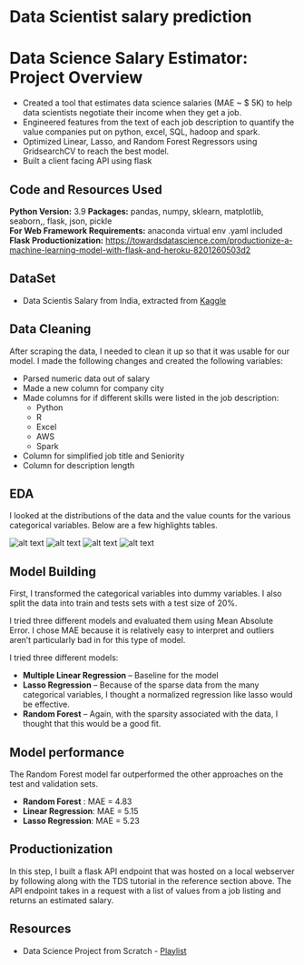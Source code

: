 # Data Scientist salary prediction

# Data Science Salary Estimator: Project Overview 
* Created a tool that estimates data science salaries (MAE ~ $ 5K) to help data scientists negotiate their income when they get a job.
* Engineered features from the text of each job description to quantify the value companies put on python, excel, SQL, hadoop and spark. 
* Optimized Linear, Lasso, and Random Forest Regressors using GridsearchCV to reach the best model. 
* Built a client facing API using flask 

## Code and Resources Used 
**Python Version:** 3.9 
**Packages:** pandas, numpy, sklearn, matplotlib, seaborn,, flask, json, pickle  
**For Web Framework Requirements:** anaconda virtual env .yaml included
**Flask Productionization:** https://towardsdatascience.com/productionize-a-machine-learning-model-with-flask-and-heroku-8201260503d2

## DataSet
 * Data Scientis Salary from India, extracted from [Kaggle](https://www.kaggle.com/jaiganeshnagidi/data-scientist-salary/)

## Data Cleaning
After scraping the data, I needed to clean it up so that it was usable for our model. I made the following changes and created the following variables:

*	Parsed numeric data out of salary 
*	Made a new column for company city 
*	Made columns for if different skills were listed in the job description:
    * Python  
    * R  
    * Excel  
    * AWS  
    * Spark 
*	Column for simplified job title and Seniority 
*	Column for description length 

## EDA
I looked at the distributions of the data and the value counts for the various categorical variables. Below are a few highlights tables. 

![alt text](https://github.com/matiasmoreno/ds_salary_pred/edit/master/images/earn_by_tittle.PNG "Title Histogram")
![alt text](https://github.com/matiasmoreno/ds_salary_pred/edit/master/images/skill_words.png "Common Skll words")
![alt text](https://github.com/matiasmoreno/ds_salary_pred/edit/master/images/correlations.png "Correlations")
![alt text](https://github.com/matiasmoreno/ds_salary_pred/edit/master/images/earn_by_param.png "Earnings by parameters")

## Model Building 

First, I transformed the categorical variables into dummy variables. I also split the data into train and tests sets with a test size of 20%.   

I tried three different models and evaluated them using Mean Absolute Error. I chose MAE because it is relatively easy to interpret and outliers aren’t particularly bad in for this type of model.   

I tried three different models:
*	**Multiple Linear Regression** – Baseline for the model
*	**Lasso Regression** – Because of the sparse data from the many categorical variables, I thought a normalized regression like lasso would be effective.
*	**Random Forest** – Again, with the sparsity associated with the data, I thought that this would be a good fit. 

## Model performance
The Random Forest model far outperformed the other approaches on the test and validation sets. 
*	**Random Forest** : MAE = 4.83
*	**Linear Regression**: MAE = 5.15
*	**Lasso Regression**: MAE = 5.23

## Productionization 
In this step, I built a flask API endpoint that was hosted on a local webserver by following along with the TDS tutorial in the reference section above. The API endpoint takes in a request with a list of values from a job listing and returns an estimated salary. 

## Resources
 * Data Science Project from Scratch - [Playlist](https://www.youtube.com/playlist?list=PL2zq7klxX5ASFejJj80ob9ZAnBHdz5O1t)



